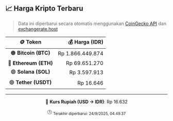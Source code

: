 

<!-- HARGA_KRIPTO -->
## 📈 Harga Kripto Terbaru

> Data ini diperbarui secara otomatis menggunakan [CoinGecko API](https://www.coingecko.com/) dan [exchangerate.host](https://exchangerate.host/)

<div align="center">

| 🪙 Token | 💰 Harga (IDR) |
|:------:|---------------:|
| 🟠 **Bitcoin (BTC)**   | Rp 1.866.449.874 |
| 🔵 **Ethereum (ETH)**  | Rp 69.651.270 |
| 🟣 **Solana (SOL)**    | Rp 3.597.913 |
| 🟢 **Tether (USDT)**   | Rp 16.646 |

---

💱 **Kurs Rupiah (USD → IDR)**: Rp 16.632

🕒 <sub>Terakhir diperbarui: 24/9/2025, 04.49.37</sub>

</div>
<!-- /HARGA_KRIPTO -->